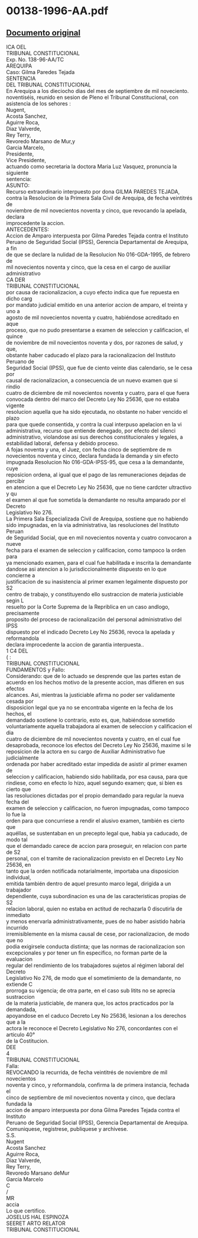 
00138-1996-AA.pdf
=================
  
[Documento original](https://tc.gob.pe/jurisprudencia/1997/00138-1996-AA.pdf)  
---  
ICA OEL  
TRIBUNAL CONSTITUCIONAL  
Exp. No. 138-96-AA/TC  
AREQUIPA  
Caso: Gilma Paredes Tejada  
SENTENCIA  
DEL TRIBUNAL CONSTITUCIONAL  
En Arequipa a los dieciocho dias del mes de septiembre de mil noveciento.  
noventiséis, reunido en sesion de Pleno el Tribunal Constitucional, con  
asistencia de los sehores :  
Nugent,  
Acosta Sanchez,  
Aguirre Roca,  
Diaz Valverde,  
Rey Terry,  
Revoredo Marsano de Mur,y  
Garcia Marcelo,  
Presidente,  
Vice Presidente,  
actuando como secretaria la doctora Maria Luz Vasquez, pronuncia la siguiente  
sentencia:  
ASUNTO:  
Recurso extraordinario interpuesto por dona GILMA PAREDES TEJADA,  
contra la Resolucion de la Primera Sala Civil de Arequipa, de fecha veintitrés de  
noviembre de mil novecientos noventa y cinco, que revocando la apelada, declara  
improcedente la accion.  
ANTECEDENTES:  
Accion de Amparo interpuesta por Gilma Paredes Tejada contra el Instituto  
Peruano de Seguridad Social (IPSS), Gerencia Departamental de Arequipa, a fin  
de que se declare la nulidad de la Resolucion No 016-GDA-1995, de febrero de  
mil novecientos noventa y cinco, que la cesa en el cargo de auxiliar administrativo  
CA DER  
TRIBUNAL CONSTITUCIONAL  
por causa de racionalizacion, a cuyo efecto indica que fue repuesta en dicho carg  
por mandato judicial emitido en una anterior accion de amparo, el treinta y uno a  
agosto de mil novecientos noventa y cuatro, habiéndose acreditado en aque  
proceso, que no pudo presentarse a examen de seleccion y calificacion, el quince  
de noviembre de mil novecientos noventa y dos, por razones de salud, y que,  
obstante haber caducado el plazo para la racionalizacion del Instituto Peruano de  
Seguridad Social (IPSS), que fue de ciento veinte dias calendario, se le cesa por  
causal de racionalizacion, a consecuencia de un nuevo examen que si rindio  
cuatro de diciembre de mil novecientos noventa y cuatro, para el que fuera  
convocada dentro del marco del Decreto Ley No 25636, que no estaba vigente  
resolucion aquella que ha sido ejecutada, no obstante no haber vencido el plazo  
para que quede consentida, y contra la cual interpuso apelacion en la vi  
administrativa, recurso que entiende denegado, por efecto del silenci  
administrativo, violandose asi sus derechos constitucionales y legales, a  
estabilidad laboral, defensa y debido proceso.  
A fojas noventa y una, el Juez, con fecha cinco de septiembre de m  
novecientos noventa y cinco, declara fundada la demanda y sin efecto  
impugnada Resolucion No 016-GDA-IPSS-95, que cesa a la demandante, cuye  
reposicion ordena, al igual que el pago de las remuneraciones dejadas de percibir  
en atencion a que el Decreto Ley No 25636, que no tiene cardcter ultractivo y qu  
el examen al que fue sometida la demandante no resulta amparado por el Decreto  
Legislativo No 276.  
La Primera Sala Especializada Civil de Arequipa, sostiene que no habiendo  
sido impugnadas, en la via administrativa, las resoluciones del Instituto Peruan  
de Seguridad Social, que en mil novecientos noventa y cuatro convocaron a nueve  
fecha para el examen de seleccion y calificacion, como tampoco la orden para  
ya mencionado examen, para el cual fue habilitada e inscrita la demandante  
dandose asi atencion a lo jurisdiccionalmente dispuesto en lo que concierne a  
justificacion de su inasistencia al primer examen legalmente dispuesto por S2  
centro de trabajo, y constituyendo ello sustraccion de materia justiciable segin L  
resuelto por la Corte Suprema de la Repriblica en un caso andlogo, precisamente  
proposito del proceso de racionalizaciôn del personal administrativo del IPSS  
dispuesto por el indicado Decreto Ley No 25636, revoca la apelada y reformandola  
declara improcedente la accion de garantia interpuesta..  
1 C4 DEL  
( :  
TRIBUNAL CONSTITUCIONAL  
FUNDAMENTOS y Fallo:  
Considerando: que de lo actuado se desprende que las partes estan de  
acuerdo en los hechos motivo de la presente accion, mas difieren en sus efectos  
alcances. Asi, mientras la justiciable afirma no poder ser validamente cesada por  
disposicion legal que ya no se encontraba vigente en la fecha de los hechos, el  
demandado sostiene lo contrario, esto es, que, habiéndose sometido  
voluntariamente aquella trabajadora al examen de seleccion y calificacion el dia  
cuatro de diciembre de mil novecientos noventa y cuatro, en el cual fue  
desaprobada, reconoce los efectos del Decreto Ley No 25636, maxime si le  
reposicion de la actora en su cargo de Auxiliar Administrativo fue judicialmente  
ordenada por haber acreditado estar impedida de asistir al primer examen de  
seleccion y calificacion, habiendo sido habilitada, por esa causa, para que  
rindiese, como en efecto lo hizo, aquel segundo examen; que, si bien es cierto que  
las resoluciones dictadas por el propio demandado para regular la nueva fecha del  
examen de seleccion y calificacion, no fueron impugnadas, como tampoco lo fue la  
orden para que concurriese a rendir el alusivo examen, también es cierto que  
aquéllas, se sustentaban en un precepto legal que, habia ya caducado, de modo tal  
que el demandado carece de accion para proseguir, en relacion con parte de S2  
personal, con el tramite de racionalizacion previsto en el Decreto Ley No 25636, en  
tanto que la orden notificada notarialmente, importaba una disposicion individual,  
emitida también dentro de aquel presunto marco legal, dirigida a un trabajador  
dependiente, cuya subordinacion es una de las caracteristicas propias de S2  
relacion laboral, quien no estaba en actitud de rechazarla 0 discutirla de inmediato  
y menos enervarla administrativamente, pues de no haber asistido habria incurrido  
irremisiblemente en la misma causal de cese, por racionalizacion, de modo que no  
podia exigirsele conducta distinta; que las normas de racionalizacion son  
excepcionales y por tener un fin especifico, no forman parte de la evaluacion  
regular del rendimiento de los trabajadores sujetos al régimen laboral del Decreto  
Legislativo No 276, de modo que el sometimiento de la demandante, no extiende C  
prorroga su vigencia; de otra parte, en el caso sub litits no se aprecia sustraccion  
de la materia justiciable, de manera que, los actos practicados por la demandada,  
apoyandose en el caduco Decreto Ley No 25636, lesionan a los derechos que a la  
actora le reconoce el Decreto Legislativo No 276, concordantes con el articulo 40°  
de la Costitucion.  
DEE  
4  
TRIBUNAL CONSTITUCIONAL  
Falla:  
REVOCANDO la recurrida, de fecha veintitrés de noviembre de mil novecientos  
noventa y cinco, y reformandola, confirma la de primera instancia, fechada el  
cinco de septiembre de mil novecientos noventa y cinco, que declara fundada la  
accion de amparo interpuesta por dona Gilma Paredes Tejada contra el Instituto  
Peruano de Seguridad Social (IPSS), Gerencia Departamental de Arequipa.  
Comuniquese, registrese, publiquese y archivese.  
S.S.  
Nugent  
Acosta Sanchez  
Aguirre Roca,  
Diaz Valverde,  
Rey Terry,  
Revoredo Marsano deMur  
Garcia Marcelo  
C  
/  
MR  
accia  
Lo que certifico.  
JOSELUS HAL ESPINOZA  
SEERET ARTO RELATOR  
TRIBUNAL CONSTITUCIONAL